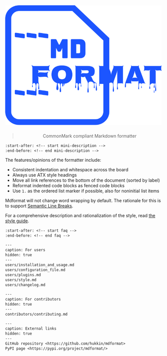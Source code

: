 <div align="center">

# ![mdformat](_static/logo.svg)

> CommonMark compliant Markdown formatter

</div>

```{include} ../README.md
:start-after: <!-- start mini-description -->
:end-before: <!-- end mini-description -->
```

The features/opinions of the formatter include:

- Consistent indentation and whitespace across the board
- Always use ATX style headings
- Move all link references to the bottom of the document (sorted by label)
- Reformat indented code blocks as fenced code blocks
- Use `1.` as the ordered list marker if possible, also for noninitial list items

Mdformat will not change word wrapping by default.
The rationale for this is to support [Semantic Line Breaks](https://sembr.org/).

For a comprehensive description and rationalization of the style,
read [the style guide](users/style.md).

```{include} ../README.md
:start-after: <!-- start faq -->
:end-before: <!-- end faq -->
```

```{toctree}
---
caption: For users
hidden: true
---
users/installation_and_usage.md
users/configuration_file.md
users/plugins.md
users/style.md
users/changelog.md
```

```{toctree}
---
caption: For contributors
hidden: true
---
contributors/contributing.md
```

```{toctree}
---
caption: External links
hidden: true
---
GitHub repository <https://github.com/hukkin/mdformat>
PyPI page <https://pypi.org/project/mdformat/>
```

